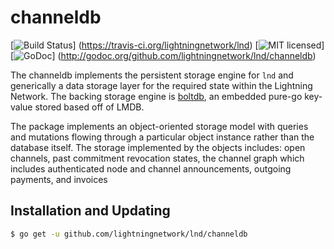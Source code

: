 channeldb
==========

[![Build Status](http://img.shields.io/travis/lightningnetwork/lnd.svg)]
(https://travis-ci.org/lightningnetwork/lnd) 
[![MIT licensed](https://img.shields.io/badge/license-MIT-blue.svg)]
[![GoDoc](https://img.shields.io/badge/godoc-reference-blue.svg)]
(http://godoc.org/github.com/lightningnetwork/lnd/channeldb)

The channeldb implements the persistent storage engine for `lnd` and
generically a data storage layer for the required state within the Lightning
Network. The backing storage engine is
[boltdb](https://github.com/boltdb/bolt), an embedded pure-go key-value stored
based off of LMDB.

The package implements an object-oriented storage model with queries and
mutations flowing through a particular object instance rather than the database
itself. The storage implemented by the objects includes: open channels, past
commitment revocation states, the channel graph which includes authenticated
node and channel announcements, outgoing payments, and invoices

## Installation and Updating

```bash
$ go get -u github.com/lightningnetwork/lnd/channeldb
```
